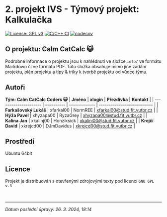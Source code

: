 <h1>2. projekt IVS - Týmový projekt: Kalkulačka</h1>

[![License: GPL v3](https://img.shields.io/badge/License-GPLv3-blue.svg)](https://www.gnu.org/licenses/gpl-3.0)
[![C/C++ CI](https://github.com/Honziksick/ivs-project-2-team-calculator/actions/workflows/c-cpp_ci_build_and_test.yml/badge.svg?branch=main)](https://github.com/Honziksick/ivs-project-2-team-calculator/actions/workflows/c-cpp_ci_build_and_test.yml)
[![codecov](https://codecov.io/gh/Honziksick/ivs-project-2-team-calculator/graph/badge.svg?token=TYLF21ENO2)](https://codecov.io/gh/Honziksick/ivs-project-2-team-calculator)

## O projektu: Calm CatCalc 😺
Podrobné informace o projektu jsou k nahlédnutí ve složce `info/` ve formátu Markdown či ve formátu PDF. Tato složka obsahuje mimo jiné zadání projektu, plán projektu a tipy & triky k tvorbě projektu od vůdce týmu.

## Autoři

**Tým: Calm CatCalc Coders 😺**
| **Jméno**             | **xlogin** | **Přezdívka** | **Kontakt**                 |
| --------------------- | ---------- | ------------- | --------------------------- |
| **Farkašovský Lukáš** | xfarkal00  | NormREE       | xfarkal00@stud.fit.vutbr.cz |
| **Hýža Pavel**        | xhyzapa00  | RyzaGrey      | xhyzapa00@stud.fit.vutbr.cz |
| **Kalina Jan**        | xkalinj00  | Honziksick    | xkalinj00@stud.fit.vutbr.cz |
| **Krejčí David**      | xkrejcd00  | DJmDavidus    | xkrejcd00@stud.fit.vutbr.cz |

## Prostředí

Ubuntu 64bit

## Licence

Projekt je distribuován s otevřenými zdrojovými texty pod licencí `GNU GPL v.3`

<br>

---

*Datum poslední úpravy: 26. 3. 2024, 18:14*

